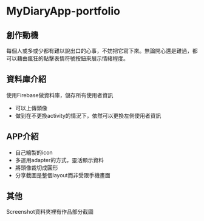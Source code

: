 # MyDiaryApp-portfolio

## 創作動機
每個人或多或少都有難以說出口的心事，不妨把它寫下來。無論開心還是難過，都可以藉由瘋狂的點擊表情符號按鈕來展示情緒程度。

## 資料庫介紹
使用Firebase做資料庫，儲存所有使用者資訊
- 可以上傳頭像
- 做到在不更換activity的情況下，依然可以更換左側使用者資訊

## APP介紹
- 自己繪製的icon
- 多運用adapter的方式，靈活顯示資料
- 將頭像裁切成圓形
- 分享截圖是整個layout而非受限手機畫面

## 其他
Screenshot資料夾裡有作品部分截圖
